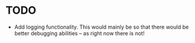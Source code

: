 # TODO
- Add logging functionality. This would mainly be so that there would be better
  debugging abilities – as right now there is not!
